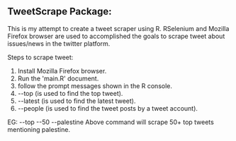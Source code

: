 ## TweetScrape Package:

This is my attempt to create a tweet scraper using R. RSelenium and Mozilla Firefox browser are used to accomplished the goals to scrape tweet about issues/news in the twitter platform. 

Steps to scrape tweet:
1. Install Mozilla Firefox browser.
2. Run the 'main.R' document.
3. follow the prompt messages shown in the R console.
4. --top (is used to find the top tweet).
5. --latest (is used to find the latest tweet).
6. --people (is used to find the tweet posts by a tweet account).

EG: --top --50 --palestine 
Above command will scrape 50+ top tweets mentioning palestine.
